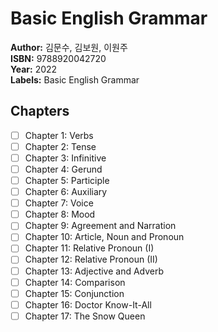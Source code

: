 # Basic English Grammar
**Author:** 김문수, 김보원, 이원주 <br/>
**ISBN:** 9788920042720 <br/>
**Year:** 2022 <br/>
**Labels:** Basic English Grammar

## Chapters
- [ ] Chapter 1: Verbs
- [ ] Chapter 2: Tense
- [ ] Chapter 3: Infinitive
- [ ] Chapter 4: Gerund
- [ ] Chapter 5: Participle
- [ ] Chapter 6: Auxiliary
- [ ] Chapter 7: Voice
- [ ] Chapter 8: Mood
- [ ] Chapter 9: Agreement and Narration
- [ ] Chapter 10: Article, Noun and Pronoun
- [ ] Chapter 11: Relative Pronoun (I)
- [ ] Chapter 12: Relative Pronoun (II)
- [ ] Chapter 13: Adjective and Adverb
- [ ] Chapter 14: Comparison
- [ ] Chapter 15: Conjunction
- [ ] Chapter 16: Doctor Know-It-All
- [ ] Chapter 17: The Snow Queen
